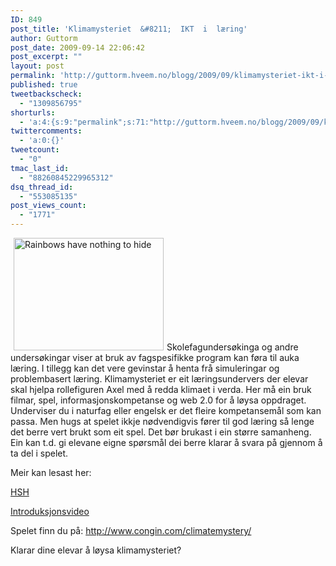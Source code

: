 ```yaml
---
ID: 849
post_title: 'Klimamysteriet  &#8211;  IKT  i  læring'
author: Guttorm
post_date: 2009-09-14 22:06:42
post_excerpt: ""
layout: post
permalink: 'http://guttorm.hveem.no/blogg/2009/09/klimamysteriet-ikt-i-l%c3%a6ring/'
published: true
tweetbackscheck:
  - "1309856795"
shorturls:
  - 'a:4:{s:9:"permalink";s:71:"http://guttorm.hveem.no/blogg/2009/09/klimamysteriet-ikt-i-l%c3%a6ring/";s:7:"tinyurl";s:25:"http://tinyurl.com/qugqlw";s:4:"isgd";s:18:"http://is.gd/3gVrM";s:5:"bitly";s:19:"http://bit.ly/oBcth";}'
twittercomments:
  - 'a:0:{}'
tweetcount:
  - "0"
tmac_last_id:
  - "88260845229965312"
dsq_thread_id:
  - "553085135"
post_views_count:
  - "1771"
---
```

<a href="http://www.flickr.com/photos/55288032@N00/230371538"><img class="alignright" style="margin-left: 5px; margin-right: 5px; border: 0px none currentColor;" title="Rainbows have nothing to hide" src="http://farm1.static.flickr.com/74/230371538_864bf1ec4c_m.jpg" border="0" alt="Rainbows have nothing to hide" hspace="5" width="240" height="180" /></a>Skolefagundersøkinga og andre undersøkingar viser at bruk av fagspesifikke program kan føra til auka læring. I tillegg kan det vere gevinstar å henta frå simuleringar og problembasert læring. Klimamysteriet er eit læringsundervers der elevar skal hjelpa rollefiguren Axel med å redda klimaet i verda. Her må ein bruk filmar, spel, informasjonskompetanse og web 2.0 for å løysa oppdraget. Underviser du i naturfag eller engelsk er det fleire kompetansemål som kan passa. Men hugs at spelet ikkje nødvendigvis fører til god læring så lenge det berre vert brukt som eit spel. Det bør brukast i ein større samanheng. Ein kan t.d. gi elevane eigne spørsmål dei berre klarar å svara på gjennom å ta del i spelet.

Meir kan lesast her:

<a href="http://www.hsh.no/nyheter/index.php?arkiv=2009090000001416">HSH</a>

<a href="http://www.congin.com/climatemystery/">Introduksjonsvideo</a>

Spelet finn du på: <a href="http://www.congin.com/climatemystery/">http://www.congin.com/climatemystery/</a>

Klarar dine elevar å løysa klimamysteriet?